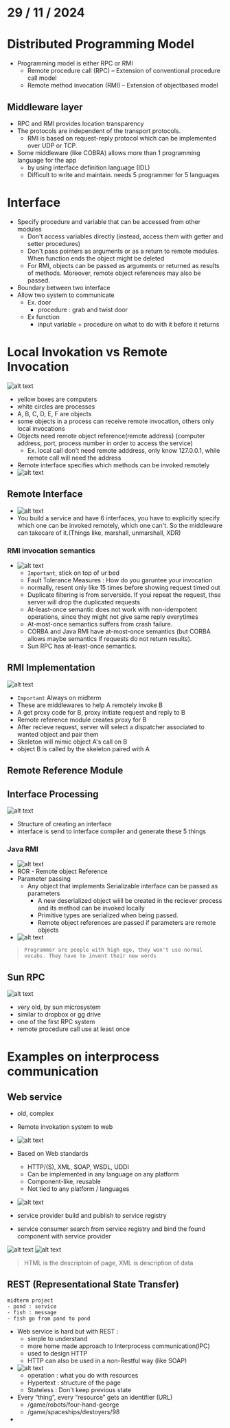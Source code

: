# 29 / 11 / 2024


# Distributed Programming Model
- Programming model is either RPC or RMI
  - Remote procedure call (RPC) – Extension of conventional procedure call model 
  - Remote method invocation (RMI) – Extension of objectbased model

## Middleware layer
- RPC and RMI provides location transparency
- The protocols are independent of the transport protocols. 
  - RMI is based on request-reply protocol which can be implemented over UDP or TCP.
- Some middleware (like COBRA) allows more than 1 programming language for the app
  - by using interface definition language (IDL)
  - Difficult to write and maintain. needs 5 programmer for 5 languages

# Interface
- Specify procedure and variable that can be accessed from other modules
  - Don't access variables directly (instead, access them with getter and setter procedures)
  - Don't pass pointers as arguments or as a return to remote modules. When function ends the object might be deleted
  - For RMI, objects can be passed as arguments or returned as results of methods. Moreover, remote object references may also be passed.
- Boundary between two interface
- Allow two system to communicate
  - Ex. door
    - procedure : grab and twist door
  - Ex function
    - input variable + procedure on what to do with it before it returns

# Local Invokation vs Remote Invocation
![alt text](image.png)
- yellow boxes are computers
- white circles are processes
- A, B, C, D, E, F are objects
- some objects in a process can receive remote invocation, others only local invocations
- Objects need remote object reference(remote address) (computer address, port, process number in order to access the service)
  - Ex. local call don't need remote adddress, only know 127.0.0.1, while remote call will need the address
- Remote interface specifies which methods can be invoked remotely
- ![alt text](image-1.png)

## Remote Interface
- ![alt text](image-2.png)
- You build a service and have 6 interfaces, you have to explicitly specify which one can be invoked remotely, which one can't. So the middleware can takecare of it.(Things like, marshall, unmarshall, XDR)

### RMI invocation semantics
- ![alt text](image-3.png)
  - `Important`, stick on top of ur bed
  - Fault Tolerance Measures : How do you garuntee your invocation
  - normally, resent only like 15 times before showing request timed out
  - Duplicate filtering is from serverside. If youi repeat the request, thse server will drop the duplicated requests
  - At-least-once semantic does not work with non-idempotent operations, since they might not give same reply everytimes
  - At-most-once semantics suffers from crash failure. 
  - CORBA and Java RMI have at-most-once semantics (but CORBA allows maybe semantics if requests do not return results). 
  - Sun RPC has at-least-once semantics.

## RMI Implementation
![alt text](image-4.png)
- `Important` Always on midterm
- These are middlewares to help A remotely invoke B
- A get proxy code for B, proxy initiate request and reply to B
- Remote reference module creates proxy for B
- After recieve request, server will select a dispatcher associated to wanted object and pair them
- Skeleton will mimic object A's call on B
- object B is called by the skeleton paired with A

## Remote Reference Module


## Interface Processing
![alt text](image-5.png)
- Structure of creating an interface
- interface is send to interface compiler and generate these 5 things

### Java RMI
- ![alt text](image-6.png)
- ROR - Remote object Reference
- Parameter passing 
  - Any object that implements Serializable interface can be passed as parameters
    - A new deserialized object wiill be created in the reciever process and its method can be invoked locally
    - Primitive types are serialized when being passed. 
    - Remote object references are passed if parameters are remote objects
- ![alt text](image-7.png)
> `Programmer are people with high ego, they won't use normal vocabs. They have to invent their new words`

## Sun RPC
![alt text](image-8.png)
- very old, by sun microsystem
- similar to dropbox or gg drive
- one of the first RPC system
- remote procedure call use at least once

# Examples on interprocess communication
## Web service
- old, complex
- Remote invokation system to web
- ![alt text](image-9.png)
- Based on Web standards
  - HTTP/(S), XML, SOAP, WSDL, UDDI 
  - Can be implemented in any language on any platform
  - Component-like, reusable
  - Not tied to any platform / languages

- ![alt text](image-10.png)
- service provider build and publish to service registry
- service consumer search from service registry and bind the found component with service provider

![alt text](image-11.png)
![alt text](image-12.png)
> HTML is the descriptoin of page, XML is description of data

## REST (Representational State Transfer)
```
midterm project
- pond : service
- fish : message
- fish go from pond to pond
```
- Web service is hard but with REST :
  - simple to understand
  - more home made approach to Interprocess communication(IPC)
  - used to design HTTP
  - HTTP can also be used in a non-Restful way (like SOAP)
- ![alt text](image-13.png)
  - operation : what you do with resources
  - Hypertext : structure of the page
  - Stateless : Don't keep previous state
- Every “thing”, every “resource” gets an identifier (URL)
  - /game/robots/four-hand-george
  - /game/spaceships/destoyers/98
- 